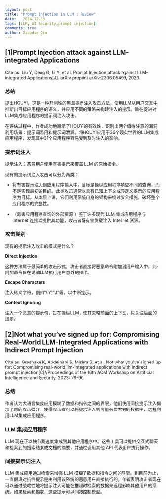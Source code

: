 ```yaml
---
layout: post
title: "Prompt Injection in LLM : Review"
date:   2024-12-03
tags: [LLM, AI Security,prompt injection]
comments: true
author: Xiaodie Qin
---
```


## [1]Prompt Injection attack against LLM-integrated Applications

Cite as: Liu Y, Deng G, Li Y, et al. Prompt Injection attack against LLM-integrated Applications[J]. arXiv preprint arXiv:2306.05499, 2023.

### 总结

提出HOUYI，这是一种开创性的黑盒提示注入攻击方法，使用LLM从用户交互中推断出目标应用程序的语义，并应用不同的策略来构建注入的提示。旨在促进对LLM集成应用程序的提示词注入攻击。  

在评估过程中，作者成功地展示了HOUYI的有效性，识别出两个值得注意的漏洞利用场景：提示词滥用和提示词泄漏。将HOUYI应用于36个现实世界的LLM集成应用程序，发现其中31个应用程序容易受到及时注入的影响。


### 提示词注入

提示注入：恶意用户使用有害提示来覆盖 LLM 的原始指令。

现有的提示词注入攻击可以分为两类：

- 将有害提示注入到应用程序输入中。目标是操纵应用程序响应不同的查询，而不是实现最初的目的。此类攻击通常以具有已知上下文或预定义提示的应用程序为目标。从本质上讲，它们利用系统自身的架构来绕过安全措施，破坏整个应用程序的完整性。
    
- （毒害应用程序查询的外部资源 ）鉴于许多现代 LLM 集成应用程序与 Internet 连接以提供其功能，攻击者将有害负载注入 Internet 资源。

### 攻击类别

现有的提示注入攻击的模式是什么？

**Direct Injection**

这种方法属于最简单的攻击形式，攻击者直接将恶意命令附加到用户输入中，此·附加命令旨在诱骗LLM执行用户意外的操作。

**Escape Characters**

注入转义字符，例如“\n”,”\t”等，以中断提示。

**Context Ignoring**

注入一个恶意的提示句，旨在操纵LLM，使其忽略前面的上下文，只关注后面的提示。

## [2]Not what you’ve signed up for: Compromising Real-World LLM-Integrated Applications with Indirect Prompt Injection
Cite as: Greshake K, Abdelnabi S, Mishra S, et al. Not what you've signed up for: Compromising real-world llm-integrated applications with indirect prompt injection[C]//Proceedings of the 16th ACM Workshop on Artificial Intelligence and Security. 2023: 79-90.

### 总结

作者认为大语言集成应用模糊了数据和指令之间的界限，他们使用间接提示注入揭示了新的攻击媒介，使得攻击者可以将提示注入到可能被检索到的数据中，远程利用LLM集成应用程序。

### LLM 集成应用程序

LLM 现在正以快节奏速度集成到其他应用程序中。这些工具可以提供交互式聊天和检索到的搜索结果或文档的摘要，并通过调用其他 API 代表用户执行操作。

### 间接提示词注入

LLM 集成应用通过检索来增强 LLM 模糊了数据和指令之间的界限。到目前为止，一直假设对抗性提示是由利用该系统的恶意用户直接执行的。作者表明攻击者现在可以通过战略性地将提示注入可能在推理时检索的数据来远程影响其他用户的系统。如果检索和摄取，这些提示可以间接控制模型。
